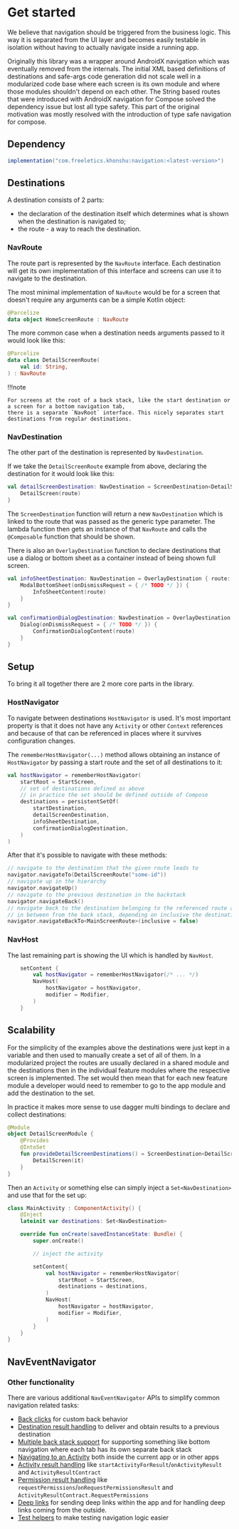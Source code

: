 # Get started

We believe that navigation should be triggered from the business logic. This way it is
separated from the UI layer and becomes easily testable in isolation without having to
actually navigate inside a running app.

Originally this library was a wrapper around AndroidX navigation which was eventually
removed from the internals. The initial XML based definitions of destinations
and safe-args code generation did not scale well in a modularized code base where each
screen is its own module and where those modules shouldn't depend on each other. The
String based routes that were introduced with AndroidX navigation for Compose solved
the dependency issue but lost all type safety. This part of the original motivation
was mostly resolved with the introduction of type safe navigation for compose.

## Dependency

```groovy
implementation("com.freeletics.khonshu:navigation:<latest-version>")
```


## Destinations

A destination consists of 2 parts:
- the declaration of the destination itself which determines what is shown when the destination is navigated to;
- the route - a way to reach the destination.

### NavRoute

The route part is represented by the `NavRoute` interface. Each destination will get its own
implementation of this interface and screens can use it to navigate to the destination.

The most minimal implementation of `NavRoute` would be for a screen that doesn't require any
arguments can be a simple Kotlin object:
```kotlin
@Parcelize
data object HomeScreenRoute : NavRoute
```

The more common case when a destination needs arguments passed to it would look like this:
```kotlin
@Parcelize
data class DetailScreenRoute(
    val id: String,
) : NavRoute
```

!!!note

    For screens at the root of a back stack, like the start destination or a screen for a bottom navigation tab,
    there is a separate `NavRoot` interface. This nicely separates start destinations from regular destinations.


### NavDestination

The other part of the destination is represented by `NavDestination`.

If we take the `DetailScreenRoute` example from above, declaring the destination for it would look
like this:

```kotlin
val detailScreenDestination: NavDestination = ScreenDestination<DetailScreenRoute> { route: DetailScreenRoute ->
    DetailScreen(route)
}
```

The `ScreenDestination` function will return a new `NavDestination` which is linked to the route
that was passed as the generic type parameter. The lambda function then gets an instance of that
`NavRoute` and calls the `@Composable` function that should be shown.

There is also an `OverlayDestination` function to declare destinations that use a dialog or bottom
sheet as a container instead of being shown full screen.

```kotlin
val infoSheetDestination: NavDestination = OverlayDestination { route: InfoSheetRoute ->
    ModalBottomSheet(onDismissRequest = { /* TODO */ }) {
        InfoSheetContent(route)
    }
}

val confirmationDialogDestination: NavDestination = OverlayDestination { route: ConfirmationDialogRoute ->
    Dialog(onDismissRequest = { /* TODO */ }) {
        ConfirmationDialogContent(route)
    }
}
```

## Setup

To bring it all together there are 2 more core parts in the library.

### HostNavigator

To navigate between destinations `HostNavigator` is used. It's most important property is that
it does not have any `Activity` or other `Context` references and because of that can be referenced
in places where it survives configuration changes.

The `rememberHostNavigator(...)` method allows obtaining an instance of `HostNavigator` by passing
a start route and the set of all destinations to it:
```kotlin
val hostNavigator = rememberHostNavigator(
    startRoot = StartScreen,
    // set of destinations defined as above
    // in practice the set should be defined outside of Compose
    destinations = persistentSetOf(
        startDestination,
        detailScreenDestination,
        infoSheetDestination,
        confirmationDialogDestination,
    )
)
```

After that it's possible to navigate with these methods:
```kotlin
// navigate to the destination that the given route leads to
navigator.navigateTo(DetailScreenRoute("some-id"))
// navigate up in the hierarchy
navigator.navigateUp()
// navigate to the previous destination in the backstack
navigator.navigateBack()
// navigate back to the destination belonging to the referenced route and remove all destinations
// in between from the back stack, depending on inclusive the destination
navigator.navigateBackTo<MainScreenRoute>(inclusive = false)
```

### NavHost

The last remaining part is showing the UI which is handled by `NavHost`.

```kotlin
    setContent {
        val hostNavigator = rememberHostNavigator(/* ... */)
        NavHost(
            hostNavigator = hostNavigator,
            modifier = Modifier,
        )
    }
```

## Scalability

For the simplicity of the examples above the destinations were just kept in a variable and
then used to manually create a set of all of them. In a modularized project the routes are
usually declared in a shared module and the destinations then in the individual feature modules
where the respective screen is implemented. The set would then mean that for each new feature module
a developer would need to remember to go to the app module and add the destination to the set.

In practice it makes more sense to use dagger multi bindings to declare and collect destinations:

```kotlin
@Module
object DetailScreenModule {
	@Provides
	@IntoSet
	fun provideDetailScreenDestinations() = ScreenDestination<DetailScreenRoute> {
		DetailScreen(it)
	}
}
```

Then an `Activity` or something else can simply inject a `Set<NavDestination>` and use that for the
set up:

```kotlin
class MainActivity : ComponentActivity() {
	@Inject
	lateinit var destinations: Set<NavDestination>

	override fun onCreate(savedInstanceState: Bundle) {
		super.onCreate()

        // inject the activity

		setContent{
            val hostNavigator = rememberHostNavigator(
                startRoot = StartScreen,
                destinations = destinations,
            )
			NavHost(
				hostNavigator = hostNavigator,
                modifier = Modifier,
			)
		}
	}
}
```


## NavEventNavigator


### Other functionality

There are various additional `NavEventNavigator` APIs to simplify common navigation related
tasks:

- [Back clicks](back.md) for custom back behavior
- [Destination result handling](results.md) to deliver and obtain results to
  a previous destination
- [Multiple back stack support](back-stacks.md) for supporting something like
  bottom navigation where each tab has its own separate back stack
- [Navigating to an Activity](activities.md) both inside the current app or
  in other apps
- [Activity result handling](activities.md#activity-results) like
  `startActivityForResult`/`onActivityResult` and `ActivityResultContract`
- [Permission result handling](activities.md#requesting-permissions) like
  `requestPermissions`/`onRequestPermissionsResult` and `ActivityResultContract.RequestPermissions`
- [Deep links](deeplinks.md) for sending deep links within the app and for handling deep links
  coming from the outside.
- [Test helpers](testing.md) to make testing navigation logic easier
